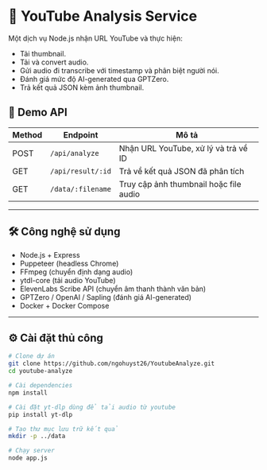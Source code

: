 # 🎥 YouTube Analysis Service

Một dịch vụ Node.js nhận URL YouTube và thực hiện:
- Tải thumbnail.
- Tải và convert audio.
- Gửi audio đi transcribe với timestamp và phân biệt người nói.
- Đánh giá mức độ AI-generated qua GPTZero.
- Trả kết quả JSON kèm ảnh thumbnail.

## 🚀 Demo API

| Method | Endpoint              | Mô tả                      |
|--------|------------------------|-----------------------------|
| POST   | `/api/analyze`        | Nhận URL YouTube, xử lý và trả về ID |
| GET    | `/api/result/:id`     | Trả về kết quả JSON đã phân tích |
| GET    | `/data/:filename`     | Truy cập ảnh thumbnail hoặc file audio |

---

## 🛠 Công nghệ sử dụng

- Node.js + Express
- Puppeteer (headless Chrome)
- FFmpeg (chuyển định dạng audio)
- ytdl-core (tải audio YouTube)
- ElevenLabs Scribe API (chuyển âm thanh thành văn bản)
- GPTZero / OpenAI / Sapling (đánh giá AI-generated)
- Docker + Docker Compose

---

## ⚙️ Cài đặt thủ công

```bash
# Clone dự án
git clone https://github.com/ngohuyst26/YoutubeAnalyze.git
cd youtube-analyze

# Cài dependencies
npm install

# Cài đặt yt-dlp dùng để tải audio từ youtube
pip install yt-dlp

# Tạo thư mục lưu trữ kết quả
mkdir -p ../data

# Chạy server
node app.js
